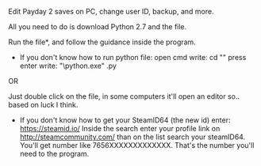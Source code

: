 Edit Payday 2 saves on PC, change user ID, backup, and more.

All you need to do is download Python 2.7 and the file.

Run the file*, and follow the guidance inside the program.

* If you don't know how to run python file:
open cmd
write: cd "<The location of you saves folder and the script location>"
press enter
write: "<Python location>\python.exe" <filename>.py

OR

Just double click on the file, in some computers it'll open an editor so.. based on luck I think.

* If you don't know how to get your SteamID64 (the new id) enter: https://steamid.io/
Inside the search enter your profile link on http://steamcommunity.com/ than on the list search your steamID64.
You'll get number like 7656XXXXXXXXXXXXX. That's the number you'll need to the program.
